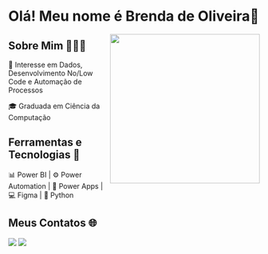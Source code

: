 # Olá! Meu nome é Brenda de Oliveira👋
<div>
<img src="https://github.com/user-attachments/assets/ac1b9836-265e-42d9-81e7-f1f476e3ba59" width="300" height="300" align="right"/> 
</div>

## Sobre Mim 👩🏽‍💻
📌 Interesse em Dados, Desenvolvimento No/Low Code e Automação de Processos
  
🎓 Graduada em Ciência da Computação
## Ferramentas e Tecnologias 🔧
<!--
<img loading="lazy" src="https://cdn.jsdelivr.net/gh/devicons/devicon@latest/icons/python/python-original.svg" width="40" height="40"/> <img loading="lazy" src="https://cdn.jsdelivr.net/gh/devicons/devicon@latest/icons/figma/figma-original.svg" width="40" height="40"/> 
-->
📊 Power BI | ⚙️ Power Automation | 📱 Power Apps | 💻 Figma | 🐍 Python

## Meus Contatos 🌐
<div>
  <a href = "mailto:oliveirabrenda@gmail.com"><img loading="lazy" src="https://img.shields.io/badge/Gmail-D14836?style=for-the-badge&logo=gmail&logoColor=white" target="_blank"></a>
  <a href="linkedin.com/in/brenda-de-oliveira-8549361b8" target="_blank"><img loading="lazy" src="https://img.shields.io/badge/-LinkedIn-%230077B5?style=for-the-badge&logo=linkedin&logoColor=white" target="_blank"></a>   
</div>

          
<!--
**BrendaDeOliv/BrendaDeOliv** is a ✨ _special_ ✨ repository because its `README.md` (this file) appears on your GitHub profile.

Here are some ideas to get you started:

- 🔭 I’m currently working on ...
- 🌱 I’m currently learning ...
- 👯 I’m looking to collaborate on ...
- 🤔 I’m looking for help with ...
- 💬 Ask me about ...
- 📫 How to reach me: ...
- 😄 Pronouns: ...
- ⚡ Fun fact: ...
-->
